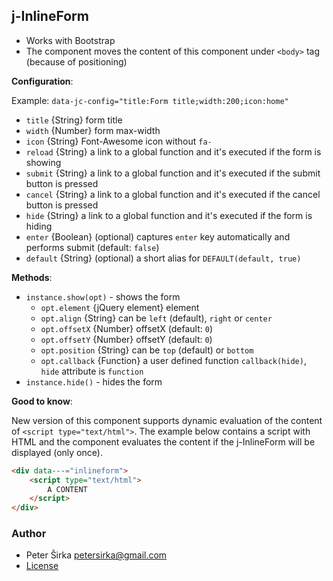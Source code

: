 ## j-InlineForm

- Works with Bootstrap
- The component moves the content of this component under `<body>` tag (because of positioning)

__Configuration__:

Example: `data-jc-config="title:Form title;width:200;icon:home"`

- `title` {String} form title
- `width` {Number} form max-width
- `icon` {String} Font-Awesome icon without `fa-`
- `reload` {String} a link to a global function and it's executed if the form is showing
- `submit` {String} a link to a global function and it's executed if the submit button is pressed
- `cancel` {String} a link to a global function and it's executed if the cancel button is pressed
- `hide` {String} a link to a global function and it's executed if the form is hiding
- `enter` {Boolean} (optional) captures `enter` key automatically and performs submit (default: `false`)
- `default` {String} (optional) a short alias for `DEFAULT(default, true)`

__Methods__:

- `instance.show(opt)` - shows the form
	- `opt.element` {jQuery element} element
	- `opt.align` {String} can be `left` (default), `right` or `center`
	- `opt.offsetX` {Number} offsetX (default: `0`)
	- `opt.offsetY` {Number} offsetY (default: `0`)
	- `opt.position` {String} can be `top` (default) or `bottom`
	- `opt.callback` {Function} a user defined function `callback(hide)`, `hide` attribute is `function`
- `instance.hide()` - hides the form

__Good to know__:

New version of this component supports dynamic evaluation of the content of `<script type="text/html">`. The example below contains a script with HTML and the component evaluates the content if the j-InlineForm will be displayed (only once).

```html
<div data---="inlineform">
	<script type="text/html">
		A CONTENT
	</script>
</div>
```

### Author

- Peter Širka <petersirka@gmail.com>
- [License](https://www.totaljs.com/licenses/)